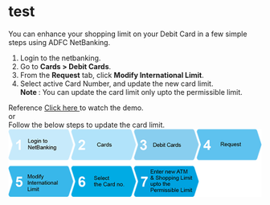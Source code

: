# test
   
You can enhance your shopping limit on your Debit Card in a few simple steps using ADFC NetBanking.
<ol>
    <li>  Login to the netbanking. 
    <li>  Go to <b>Cards > Debit Cards</b>.
   <li>  From the <b>Request</b> tab, click <b> Modify International Limit</b>. 
    <li>  Select active Card Number, and update the new card limit.<br>
      <b> Note </b>:
      You can update the card limit only upto the permissible limit.    
</ol>

Reference
<a href= "https://www.youtube.com/watch?v=tBKiEDRd4qk"> Click here </a> to watch the demo. <br> or <br>
Follow the below steps to update the card limit. <br> <img src="netbanking.png">
